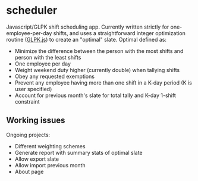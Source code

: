 # scheduler

Javascript/GLPK shift scheduling app.  Currently written strictly for one-employee-per-day shifts, and uses a straightforward integer optimization routine ([GLPK.js](https://github.com/jvail/glpk.js)) to create an "optimal" slate.  Optimal defined as:

- Minimize the difference between the person with the most shifts and person with the least shifts
- One employee per day
- Weight weekend duty higher (currently double) when tallying shifts
- Obey any requested exemptions
- Prevent any employee having more than one shift in a K-day period (K is user specified)
- Account for previous month's slate for total tally and K-day 1-shift constraint


## Working issues

Ongoing projects:

- Different weighting schemes
- Generate report with summary stats of optimal slate
- Allow export slate
- Allow import previous month
- About page
